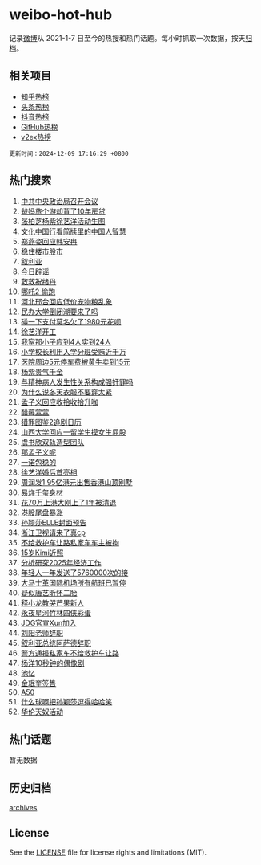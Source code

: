 # weibo-hot-hub

记录[微博](https://www.weibo.com)从 2021-1-7 日至今的热搜和热门话题。每小时抓取一次数据，按天[归档](archives)。

## 相关项目

- [知乎热榜](https://github.com/lonnyzhang423/zhihu-hot-hub)
- [头条热榜](https://github.com/lonnyzhang423/toutiao-hot-hub)
- [抖音热榜](https://github.com/lonnyzhang423/douyin-hot-hub)
- [GitHub热榜](https://github.com/lonnyzhang423/github-hot-hub)
- [v2ex热榜](https://github.com/lonnyzhang423/v2ex-hot-hub)


`更新时间：2024-12-09 17:16:29 +0800`

## 热门搜索

1. [中共中央政治局召开会议](https://m.weibo.cn/search?containerid=100103type%3D1%26t%3D10%26q%3D%23%E4%B8%AD%E5%85%B1%E4%B8%AD%E5%A4%AE%E6%94%BF%E6%B2%BB%E5%B1%80%E5%8F%AC%E5%BC%80%E4%BC%9A%E8%AE%AE%23&stream_entry_id=51&isnewpage=1&extparam=seat%3D1%26q%3D%2523%25E4%25B8%25AD%25E5%2585%25B1%25E4%25B8%25AD%25E5%25A4%25AE%25E6%2594%25BF%25E6%25B2%25BB%25E5%25B1%2580%25E5%258F%25AC%25E5%25BC%2580%25E4%25BC%259A%25E8%25AE%25AE%2523%26filter_type%3Drealtimehot%26stream_entry_id%3D51%26c_type%3D51%26dgr%3D0%26pos%3D0%26cate%3D10103%26display_time%3D1733735788%26pre_seqid%3D17337357884140222314148)
1. [爸妈旅个游却背了10年房贷](https://m.weibo.cn/search?containerid=100103type%3D1%26t%3D10%26q%3D%23%E7%88%B8%E5%A6%88%E6%97%85%E4%B8%AA%E6%B8%B8%E5%8D%B4%E8%83%8C%E4%BA%8610%E5%B9%B4%E6%88%BF%E8%B4%B7%23&stream_entry_id=31&isnewpage=1&extparam=seat%3D1%26flag%3D1%26stream_entry_id%3D31%26lcate%3D5001%26band_rank%3D1%26pos%3D0%26q%3D%2523%25E7%2588%25B8%25E5%25A6%2588%25E6%2597%2585%25E4%25B8%25AA%25E6%25B8%25B8%25E5%258D%25B4%25E8%2583%258C%25E4%25BA%258610%25E5%25B9%25B4%25E6%2588%25BF%25E8%25B4%25B7%2523%26dgr%3D0%26c_type%3D31%26filter_type%3Drealtimehot%26realpos%3D1%26cate%3D5001%26display_time%3D1733735788%26pre_seqid%3D17337357884140222314148)
1. [张柏芝杨紫徐艺洋活动生图](https://m.weibo.cn/search?containerid=100103type%3D1%26t%3D10%26q%3D%23%E5%BC%A0%E6%9F%8F%E8%8A%9D%E6%9D%A8%E7%B4%AB%E5%BE%90%E8%89%BA%E6%B4%8B%E6%B4%BB%E5%8A%A8%E7%94%9F%E5%9B%BE%23&stream_entry_id=31&isnewpage=1&extparam=seat%3D1%26flag%3D1%26stream_entry_id%3D31%26lcate%3D5001%26band_rank%3D2%26pos%3D1%26q%3D%2523%25E5%25BC%25A0%25E6%259F%258F%25E8%258A%259D%25E6%259D%25A8%25E7%25B4%25AB%25E5%25BE%2590%25E8%2589%25BA%25E6%25B4%258B%25E6%25B4%25BB%25E5%258A%25A8%25E7%2594%259F%25E5%259B%25BE%2523%26dgr%3D0%26c_type%3D31%26filter_type%3Drealtimehot%26realpos%3D2%26cate%3D5001%26display_time%3D1733735788%26pre_seqid%3D17337357884140222314148)
1. [文化中国行看简牍里的中国人智慧](https://m.weibo.cn/search?containerid=100103type%3D1%26t%3D10%26q%3D%23%E6%96%87%E5%8C%96%E4%B8%AD%E5%9B%BD%E8%A1%8C%E7%9C%8B%E7%AE%80%E7%89%8D%E9%87%8C%E7%9A%84%E4%B8%AD%E5%9B%BD%E4%BA%BA%E6%99%BA%E6%85%A7%23&stream_entry_id=31&isnewpage=1&extparam=seat%3D1%26flag%3D0%26stream_entry_id%3D31%26lcate%3D5001%26band_rank%3D3%26pos%3D2%26q%3D%2523%25E6%2596%2587%25E5%258C%2596%25E4%25B8%25AD%25E5%259B%25BD%25E8%25A1%258C%25E7%259C%258B%25E7%25AE%2580%25E7%2589%258D%25E9%2587%258C%25E7%259A%2584%25E4%25B8%25AD%25E5%259B%25BD%25E4%25BA%25BA%25E6%2599%25BA%25E6%2585%25A7%2523%26dgr%3D0%26c_type%3D31%26filter_type%3Drealtimehot%26realpos%3D3%26cate%3D5001%26display_time%3D1733735788%26pre_seqid%3D17337357884140222314148)
1. [郑燕姿回应韩安冉](https://m.weibo.cn/search?containerid=100103type%3D1%26t%3D10%26q%3D%23%E9%83%91%E7%87%95%E5%A7%BF%E5%9B%9E%E5%BA%94%E9%9F%A9%E5%AE%89%E5%86%89%23&stream_entry_id=31&isnewpage=1&extparam=seat%3D1%26flag%3D1%26stream_entry_id%3D31%26lcate%3D5001%26band_rank%3D4%26pos%3D3%26q%3D%2523%25E9%2583%2591%25E7%2587%2595%25E5%25A7%25BF%25E5%259B%259E%25E5%25BA%2594%25E9%259F%25A9%25E5%25AE%2589%25E5%2586%2589%2523%26dgr%3D0%26c_type%3D31%26filter_type%3Drealtimehot%26realpos%3D4%26cate%3D5001%26display_time%3D1733735788%26pre_seqid%3D17337357884140222314148)
1. [稳住楼市股市](https://m.weibo.cn/search?containerid=100103type%3D1%26t%3D10%26q%3D%23%E7%A8%B3%E4%BD%8F%E6%A5%BC%E5%B8%82%E8%82%A1%E5%B8%82%23&stream_entry_id=31&isnewpage=1&extparam=seat%3D1%26flag%3D1%26stream_entry_id%3D31%26lcate%3D5001%26band_rank%3D5%26pos%3D4%26q%3D%2523%25E7%25A8%25B3%25E4%25BD%258F%25E6%25A5%25BC%25E5%25B8%2582%25E8%2582%25A1%25E5%25B8%2582%2523%26dgr%3D0%26c_type%3D31%26filter_type%3Drealtimehot%26realpos%3D5%26cate%3D5001%26display_time%3D1733735788%26pre_seqid%3D17337357884140222314148)
1. [叙利亚](https://m.weibo.cn/search?containerid=100103type%3D1%26t%3D10%26q%3D%E5%8F%99%E5%88%A9%E4%BA%9A&stream_entry_id=31&isnewpage=1&extparam=seat%3D1%26flag%3D2%26stream_entry_id%3D31%26lcate%3D5001%26band_rank%3D6%26pos%3D5%26q%3D%25E5%258F%2599%25E5%2588%25A9%25E4%25BA%259A%26dgr%3D0%26c_type%3D31%26filter_type%3Drealtimehot%26realpos%3D6%26cate%3D5001%26display_time%3D1733735788%26pre_seqid%3D17337357884140222314148)
1. [今日辟谣](https://m.weibo.cn/search?containerid=100103type%3D1%26t%3D10%26q%3D%23%E4%BB%8A%E6%97%A5%E8%BE%9F%E8%B0%A3%23&stream_entry_id=31&isnewpage=1&extparam=seat%3D1%26stream_entry_id%3D31%26lcate%3D5001%26band_rank%3D7%26pos%3D6%26is_ad_pos%3D1%26q%3D%2523%25E4%25BB%258A%25E6%2597%25A5%25E8%25BE%259F%25E8%25B0%25A3%2523%26filter_type%3Drealtimehot%26c_type%3D31%26adid%3D267620%26dgr%3D0%26cate%3D5001%26display_time%3D1733735788%26pre_seqid%3D17337357884140222314148)
1. [救救祝绪丹](https://m.weibo.cn/search?containerid=100103type%3D1%26t%3D10%26q%3D%23%E6%95%91%E6%95%91%E7%A5%9D%E7%BB%AA%E4%B8%B9%23&stream_entry_id=31&isnewpage=1&extparam=seat%3D1%26flag%3D1%26stream_entry_id%3D31%26lcate%3D5001%26band_rank%3D7%26pos%3D7%26q%3D%2523%25E6%2595%2591%25E6%2595%2591%25E7%25A5%259D%25E7%25BB%25AA%25E4%25B8%25B9%2523%26dgr%3D0%26c_type%3D31%26filter_type%3Drealtimehot%26realpos%3D7%26cate%3D5001%26display_time%3D1733735788%26pre_seqid%3D17337357884140222314148)
1. [哪吒2 偷跑](https://m.weibo.cn/search?containerid=100103type%3D1%26t%3D10%26q%3D%E5%93%AA%E5%90%922+%E5%81%B7%E8%B7%91&stream_entry_id=31&isnewpage=1&extparam=seat%3D1%26flag%3D1%26stream_entry_id%3D31%26lcate%3D5001%26band_rank%3D8%26pos%3D8%26q%3D%25E5%2593%25AA%25E5%2590%25922%2520%25E5%2581%25B7%25E8%25B7%2591%26dgr%3D0%26c_type%3D31%26filter_type%3Drealtimehot%26realpos%3D8%26cate%3D5001%26display_time%3D1733735788%26pre_seqid%3D17337357884140222314148)
1. [河北邢台回应低价宠物粮乱象](https://m.weibo.cn/search?containerid=100103type%3D1%26t%3D10%26q%3D%23%E6%B2%B3%E5%8C%97%E9%82%A2%E5%8F%B0%E5%9B%9E%E5%BA%94%E4%BD%8E%E4%BB%B7%E5%AE%A0%E7%89%A9%E7%B2%AE%E4%B9%B1%E8%B1%A1%23&stream_entry_id=31&isnewpage=1&extparam=seat%3D1%26flag%3D1%26stream_entry_id%3D31%26lcate%3D5001%26band_rank%3D9%26pos%3D9%26q%3D%2523%25E6%25B2%25B3%25E5%258C%2597%25E9%2582%25A2%25E5%258F%25B0%25E5%259B%259E%25E5%25BA%2594%25E4%25BD%258E%25E4%25BB%25B7%25E5%25AE%25A0%25E7%2589%25A9%25E7%25B2%25AE%25E4%25B9%25B1%25E8%25B1%25A1%2523%26dgr%3D0%26c_type%3D31%26filter_type%3Drealtimehot%26realpos%3D9%26cate%3D5001%26display_time%3D1733735788%26pre_seqid%3D17337357884140222314148)
1. [民办大学倒闭潮要来了吗](https://m.weibo.cn/search?containerid=100103type%3D1%26t%3D10%26q%3D%23%E6%B0%91%E5%8A%9E%E5%A4%A7%E5%AD%A6%E5%80%92%E9%97%AD%E6%BD%AE%E8%A6%81%E6%9D%A5%E4%BA%86%E5%90%97%23&stream_entry_id=31&isnewpage=1&extparam=seat%3D1%26flag%3D0%26stream_entry_id%3D31%26lcate%3D5001%26band_rank%3D10%26pos%3D10%26q%3D%2523%25E6%25B0%2591%25E5%258A%259E%25E5%25A4%25A7%25E5%25AD%25A6%25E5%2580%2592%25E9%2597%25AD%25E6%25BD%25AE%25E8%25A6%2581%25E6%259D%25A5%25E4%25BA%2586%25E5%2590%2597%2523%26dgr%3D0%26c_type%3D31%26filter_type%3Drealtimehot%26realpos%3D10%26cate%3D5001%26display_time%3D1733735788%26pre_seqid%3D17337357884140222314148)
1. [碰一下支付莫名欠了1980元花呗](https://m.weibo.cn/search?containerid=100103type%3D1%26t%3D10%26q%3D%23%E7%A2%B0%E4%B8%80%E4%B8%8B%E6%94%AF%E4%BB%98%E8%8E%AB%E5%90%8D%E6%AC%A0%E4%BA%861980%E5%85%83%E8%8A%B1%E5%91%97%23&stream_entry_id=31&isnewpage=1&extparam=seat%3D1%26flag%3D1%26stream_entry_id%3D31%26lcate%3D5001%26band_rank%3D11%26pos%3D11%26q%3D%2523%25E7%25A2%25B0%25E4%25B8%2580%25E4%25B8%258B%25E6%2594%25AF%25E4%25BB%2598%25E8%258E%25AB%25E5%2590%258D%25E6%25AC%25A0%25E4%25BA%25861980%25E5%2585%2583%25E8%258A%25B1%25E5%2591%2597%2523%26dgr%3D0%26c_type%3D31%26filter_type%3Drealtimehot%26realpos%3D11%26cate%3D5001%26display_time%3D1733735788%26pre_seqid%3D17337357884140222314148)
1. [徐艺洋开工](https://m.weibo.cn/search?containerid=100103type%3D1%26t%3D10%26q%3D%23%E5%BE%90%E8%89%BA%E6%B4%8B%E5%BC%80%E5%B7%A5%23&stream_entry_id=31&isnewpage=1&extparam=seat%3D1%26flag%3D2%26stream_entry_id%3D31%26lcate%3D5001%26band_rank%3D12%26pos%3D12%26q%3D%2523%25E5%25BE%2590%25E8%2589%25BA%25E6%25B4%258B%25E5%25BC%2580%25E5%25B7%25A5%2523%26dgr%3D0%26c_type%3D31%26filter_type%3Drealtimehot%26realpos%3D12%26cate%3D5001%26display_time%3D1733735788%26pre_seqid%3D17337357884140222314148)
1. [我家那小子应到4人实到24人](https://m.weibo.cn/search?containerid=100103type%3D1%26t%3D10%26q%3D%E6%88%91%E5%AE%B6%E9%82%A3%E5%B0%8F%E5%AD%90%E5%BA%94%E5%88%B04%E4%BA%BA%E5%AE%9E%E5%88%B024%E4%BA%BA&stream_entry_id=31&isnewpage=1&extparam=seat%3D1%26flag%3D1%26stream_entry_id%3D31%26lcate%3D5001%26band_rank%3D13%26pos%3D13%26q%3D%25E6%2588%2591%25E5%25AE%25B6%25E9%2582%25A3%25E5%25B0%258F%25E5%25AD%2590%25E5%25BA%2594%25E5%2588%25B04%25E4%25BA%25BA%25E5%25AE%259E%25E5%2588%25B024%25E4%25BA%25BA%26dgr%3D0%26c_type%3D31%26filter_type%3Drealtimehot%26realpos%3D13%26cate%3D5001%26display_time%3D1733735788%26pre_seqid%3D17337357884140222314148)
1. [小学校长利用入学分班受贿近千万](https://m.weibo.cn/search?containerid=100103type%3D1%26t%3D10%26q%3D%23%E5%B0%8F%E5%AD%A6%E6%A0%A1%E9%95%BF%E5%88%A9%E7%94%A8%E5%85%A5%E5%AD%A6%E5%88%86%E7%8F%AD%E5%8F%97%E8%B4%BF%E8%BF%91%E5%8D%83%E4%B8%87%23&stream_entry_id=31&isnewpage=1&extparam=seat%3D1%26flag%3D1%26stream_entry_id%3D31%26lcate%3D5001%26band_rank%3D14%26pos%3D14%26q%3D%2523%25E5%25B0%258F%25E5%25AD%25A6%25E6%25A0%25A1%25E9%2595%25BF%25E5%2588%25A9%25E7%2594%25A8%25E5%2585%25A5%25E5%25AD%25A6%25E5%2588%2586%25E7%258F%25AD%25E5%258F%2597%25E8%25B4%25BF%25E8%25BF%2591%25E5%258D%2583%25E4%25B8%2587%2523%26dgr%3D0%26c_type%3D31%26filter_type%3Drealtimehot%26realpos%3D14%26cate%3D5001%26display_time%3D1733735788%26pre_seqid%3D17337357884140222314148)
1. [医院周边5元停车费被黄牛卖到15元](https://m.weibo.cn/search?containerid=100103type%3D1%26t%3D10%26q%3D%23%E5%8C%BB%E9%99%A2%E5%91%A8%E8%BE%B95%E5%85%83%E5%81%9C%E8%BD%A6%E8%B4%B9%E8%A2%AB%E9%BB%84%E7%89%9B%E5%8D%96%E5%88%B015%E5%85%83%23&stream_entry_id=31&isnewpage=1&extparam=seat%3D1%26flag%3D1%26stream_entry_id%3D31%26lcate%3D5001%26band_rank%3D15%26pos%3D15%26q%3D%2523%25E5%258C%25BB%25E9%2599%25A2%25E5%2591%25A8%25E8%25BE%25B95%25E5%2585%2583%25E5%2581%259C%25E8%25BD%25A6%25E8%25B4%25B9%25E8%25A2%25AB%25E9%25BB%2584%25E7%2589%259B%25E5%258D%2596%25E5%2588%25B015%25E5%2585%2583%2523%26dgr%3D0%26c_type%3D31%26filter_type%3Drealtimehot%26realpos%3D15%26cate%3D5001%26display_time%3D1733735788%26pre_seqid%3D17337357884140222314148)
1. [杨紫贵气千金](https://m.weibo.cn/search?containerid=100103type%3D1%26t%3D10%26q%3D%23%E6%9D%A8%E7%B4%AB%E8%B4%B5%E6%B0%94%E5%8D%83%E9%87%91%23&stream_entry_id=31&isnewpage=1&extparam=seat%3D1%26flag%3D0%26stream_entry_id%3D31%26lcate%3D5001%26band_rank%3D16%26pos%3D16%26q%3D%2523%25E6%259D%25A8%25E7%25B4%25AB%25E8%25B4%25B5%25E6%25B0%2594%25E5%258D%2583%25E9%2587%2591%2523%26dgr%3D0%26c_type%3D31%26filter_type%3Drealtimehot%26realpos%3D16%26cate%3D5001%26display_time%3D1733735788%26pre_seqid%3D17337357884140222314148)
1. [与精神病人发生性关系构成强奸罪吗](https://m.weibo.cn/search?containerid=100103type%3D1%26t%3D10%26q%3D%23%E4%B8%8E%E7%B2%BE%E7%A5%9E%E7%97%85%E4%BA%BA%E5%8F%91%E7%94%9F%E6%80%A7%E5%85%B3%E7%B3%BB%E6%9E%84%E6%88%90%E5%BC%BA%E5%A5%B8%E7%BD%AA%E5%90%97%23&stream_entry_id=31&isnewpage=1&extparam=seat%3D1%26flag%3D1%26stream_entry_id%3D31%26lcate%3D5001%26band_rank%3D17%26pos%3D17%26q%3D%2523%25E4%25B8%258E%25E7%25B2%25BE%25E7%25A5%259E%25E7%2597%2585%25E4%25BA%25BA%25E5%258F%2591%25E7%2594%259F%25E6%2580%25A7%25E5%2585%25B3%25E7%25B3%25BB%25E6%259E%2584%25E6%2588%2590%25E5%25BC%25BA%25E5%25A5%25B8%25E7%25BD%25AA%25E5%2590%2597%2523%26dgr%3D0%26c_type%3D31%26filter_type%3Drealtimehot%26realpos%3D17%26cate%3D5001%26display_time%3D1733735788%26pre_seqid%3D17337357884140222314148)
1. [为什么说冬天衣服不要穿太紧](https://m.weibo.cn/search?containerid=100103type%3D1%26t%3D10%26q%3D%23%E4%B8%BA%E4%BB%80%E4%B9%88%E8%AF%B4%E5%86%AC%E5%A4%A9%E8%A1%A3%E6%9C%8D%E4%B8%8D%E8%A6%81%E7%A9%BF%E5%A4%AA%E7%B4%A7%23&stream_entry_id=31&isnewpage=1&extparam=seat%3D1%26flag%3D0%26stream_entry_id%3D31%26lcate%3D5001%26band_rank%3D18%26pos%3D18%26q%3D%2523%25E4%25B8%25BA%25E4%25BB%2580%25E4%25B9%2588%25E8%25AF%25B4%25E5%2586%25AC%25E5%25A4%25A9%25E8%25A1%25A3%25E6%259C%258D%25E4%25B8%258D%25E8%25A6%2581%25E7%25A9%25BF%25E5%25A4%25AA%25E7%25B4%25A7%2523%26dgr%3D0%26c_type%3D31%26filter_type%3Drealtimehot%26realpos%3D18%26cate%3D5001%26display_time%3D1733735788%26pre_seqid%3D17337357884140222314148)
1. [孟子义回应收拾收拾升咖](https://m.weibo.cn/search?containerid=100103type%3D1%26t%3D10%26q%3D%23%E5%AD%9F%E5%AD%90%E4%B9%89%E5%9B%9E%E5%BA%94%E6%94%B6%E6%8B%BE%E6%94%B6%E6%8B%BE%E5%8D%87%E5%92%96%23&stream_entry_id=31&isnewpage=1&extparam=seat%3D1%26flag%3D1%26stream_entry_id%3D31%26lcate%3D5001%26band_rank%3D19%26pos%3D19%26q%3D%2523%25E5%25AD%259F%25E5%25AD%2590%25E4%25B9%2589%25E5%259B%259E%25E5%25BA%2594%25E6%2594%25B6%25E6%258B%25BE%25E6%2594%25B6%25E6%258B%25BE%25E5%258D%2587%25E5%2592%2596%2523%26dgr%3D0%26c_type%3D31%26filter_type%3Drealtimehot%26realpos%3D19%26cate%3D5001%26display_time%3D1733735788%26pre_seqid%3D17337357884140222314148)
1. [醋莓萱萱](https://m.weibo.cn/search?containerid=100103type%3D1%26t%3D10%26q%3D%E9%86%8B%E8%8E%93%E8%90%B1%E8%90%B1&stream_entry_id=31&isnewpage=1&extparam=seat%3D1%26flag%3D1%26stream_entry_id%3D31%26lcate%3D5001%26band_rank%3D20%26pos%3D20%26q%3D%25E9%2586%258B%25E8%258E%2593%25E8%2590%25B1%25E8%2590%25B1%26dgr%3D0%26c_type%3D31%26filter_type%3Drealtimehot%26realpos%3D20%26cate%3D5001%26display_time%3D1733735788%26pre_seqid%3D17337357884140222314148)
1. [猎罪图鉴2追剧日历](https://m.weibo.cn/search?containerid=100103type%3D1%26t%3D10%26q%3D%23%E7%8C%8E%E7%BD%AA%E5%9B%BE%E9%89%B42%E8%BF%BD%E5%89%A7%E6%97%A5%E5%8E%86%23&stream_entry_id=31&isnewpage=1&extparam=seat%3D1%26flag%3D1%26stream_entry_id%3D31%26lcate%3D5001%26band_rank%3D21%26pos%3D21%26q%3D%2523%25E7%258C%258E%25E7%25BD%25AA%25E5%259B%25BE%25E9%2589%25B42%25E8%25BF%25BD%25E5%2589%25A7%25E6%2597%25A5%25E5%258E%2586%2523%26dgr%3D0%26c_type%3D31%26filter_type%3Drealtimehot%26realpos%3D21%26cate%3D5001%26display_time%3D1733735788%26pre_seqid%3D17337357884140222314148)
1. [山西大学回应一留学生摸女生屁股](https://m.weibo.cn/search?containerid=100103type%3D1%26t%3D10%26q%3D%23%E5%B1%B1%E8%A5%BF%E5%A4%A7%E5%AD%A6%E5%9B%9E%E5%BA%94%E4%B8%80%E7%95%99%E5%AD%A6%E7%94%9F%E6%91%B8%E5%A5%B3%E7%94%9F%E5%B1%81%E8%82%A1%23&stream_entry_id=31&isnewpage=1&extparam=seat%3D1%26flag%3D1%26stream_entry_id%3D31%26lcate%3D5001%26band_rank%3D22%26pos%3D22%26q%3D%2523%25E5%25B1%25B1%25E8%25A5%25BF%25E5%25A4%25A7%25E5%25AD%25A6%25E5%259B%259E%25E5%25BA%2594%25E4%25B8%2580%25E7%2595%2599%25E5%25AD%25A6%25E7%2594%259F%25E6%2591%25B8%25E5%25A5%25B3%25E7%2594%259F%25E5%25B1%2581%25E8%2582%25A1%2523%26dgr%3D0%26c_type%3D31%26filter_type%3Drealtimehot%26realpos%3D22%26cate%3D5001%26display_time%3D1733735788%26pre_seqid%3D17337357884140222314148)
1. [虞书欣双轨造型团队](https://m.weibo.cn/search?containerid=100103type%3D1%26t%3D10%26q%3D%23%E8%99%9E%E4%B9%A6%E6%AC%A3%E5%8F%8C%E8%BD%A8%E9%80%A0%E5%9E%8B%E5%9B%A2%E9%98%9F%23&stream_entry_id=31&isnewpage=1&extparam=seat%3D1%26flag%3D1%26stream_entry_id%3D31%26lcate%3D5001%26band_rank%3D23%26pos%3D23%26q%3D%2523%25E8%2599%259E%25E4%25B9%25A6%25E6%25AC%25A3%25E5%258F%258C%25E8%25BD%25A8%25E9%2580%25A0%25E5%259E%258B%25E5%259B%25A2%25E9%2598%259F%2523%26dgr%3D0%26c_type%3D31%26filter_type%3Drealtimehot%26realpos%3D23%26cate%3D5001%26display_time%3D1733735788%26pre_seqid%3D17337357884140222314148)
1. [那孟子义呢](https://m.weibo.cn/search?containerid=100103type%3D1%26t%3D10%26q%3D%23%E9%82%A3%E5%AD%9F%E5%AD%90%E4%B9%89%E5%91%A2%23&stream_entry_id=31&isnewpage=1&extparam=seat%3D1%26flag%3D2%26stream_entry_id%3D31%26lcate%3D5001%26band_rank%3D24%26pos%3D24%26q%3D%2523%25E9%2582%25A3%25E5%25AD%259F%25E5%25AD%2590%25E4%25B9%2589%25E5%2591%25A2%2523%26dgr%3D0%26c_type%3D31%26filter_type%3Drealtimehot%26realpos%3D24%26cate%3D5001%26display_time%3D1733735788%26pre_seqid%3D17337357884140222314148)
1. [一诺包稳的](https://m.weibo.cn/search?containerid=100103type%3D1%26t%3D10%26q%3D%23%E4%B8%80%E8%AF%BA%E5%8C%85%E7%A8%B3%E7%9A%84%23&stream_entry_id=31&isnewpage=1&extparam=seat%3D1%26flag%3D1%26stream_entry_id%3D31%26lcate%3D5001%26band_rank%3D25%26pos%3D25%26q%3D%2523%25E4%25B8%2580%25E8%25AF%25BA%25E5%258C%2585%25E7%25A8%25B3%25E7%259A%2584%2523%26dgr%3D0%26c_type%3D31%26filter_type%3Drealtimehot%26realpos%3D25%26cate%3D5001%26display_time%3D1733735788%26pre_seqid%3D17337357884140222314148)
1. [徐艺洋婚后首亮相](https://m.weibo.cn/search?containerid=100103type%3D1%26t%3D10%26q%3D%23%E5%BE%90%E8%89%BA%E6%B4%8B%E5%A9%9A%E5%90%8E%E9%A6%96%E4%BA%AE%E7%9B%B8%23&stream_entry_id=31&isnewpage=1&extparam=seat%3D1%26flag%3D1%26stream_entry_id%3D31%26lcate%3D5001%26band_rank%3D26%26pos%3D26%26q%3D%2523%25E5%25BE%2590%25E8%2589%25BA%25E6%25B4%258B%25E5%25A9%259A%25E5%2590%258E%25E9%25A6%2596%25E4%25BA%25AE%25E7%259B%25B8%2523%26dgr%3D0%26c_type%3D31%26filter_type%3Drealtimehot%26realpos%3D26%26cate%3D5001%26display_time%3D1733735788%26pre_seqid%3D17337357884140222314148)
1. [周润发1.95亿港元出售香港山顶别墅](https://m.weibo.cn/search?containerid=100103type%3D1%26t%3D10%26q%3D%23%E5%91%A8%E6%B6%A6%E5%8F%911.95%E4%BA%BF%E6%B8%AF%E5%85%83%E5%87%BA%E5%94%AE%E9%A6%99%E6%B8%AF%E5%B1%B1%E9%A1%B6%E5%88%AB%E5%A2%85%23&stream_entry_id=31&isnewpage=1&extparam=seat%3D1%26flag%3D1%26stream_entry_id%3D31%26lcate%3D5001%26band_rank%3D27%26pos%3D27%26q%3D%2523%25E5%2591%25A8%25E6%25B6%25A6%25E5%258F%25911.95%25E4%25BA%25BF%25E6%25B8%25AF%25E5%2585%2583%25E5%2587%25BA%25E5%2594%25AE%25E9%25A6%2599%25E6%25B8%25AF%25E5%25B1%25B1%25E9%25A1%25B6%25E5%2588%25AB%25E5%25A2%2585%2523%26dgr%3D0%26c_type%3D31%26filter_type%3Drealtimehot%26realpos%3D27%26cate%3D5001%26display_time%3D1733735788%26pre_seqid%3D17337357884140222314148)
1. [易烊千玺身材](https://m.weibo.cn/search?containerid=100103type%3D1%26t%3D10%26q%3D%23%E6%98%93%E7%83%8A%E5%8D%83%E7%8E%BA%E8%BA%AB%E6%9D%90%23&stream_entry_id=31&isnewpage=1&extparam=seat%3D1%26flag%3D0%26stream_entry_id%3D31%26lcate%3D5001%26band_rank%3D28%26pos%3D28%26q%3D%2523%25E6%2598%2593%25E7%2583%258A%25E5%258D%2583%25E7%258E%25BA%25E8%25BA%25AB%25E6%259D%2590%2523%26dgr%3D0%26c_type%3D31%26filter_type%3Drealtimehot%26realpos%3D28%26cate%3D5001%26display_time%3D1733735788%26pre_seqid%3D17337357884140222314148)
1. [花70万上港大刚上了1年被清退](https://m.weibo.cn/search?containerid=100103type%3D1%26t%3D10%26q%3D%23%E8%8A%B170%E4%B8%87%E4%B8%8A%E6%B8%AF%E5%A4%A7%E5%88%9A%E4%B8%8A%E4%BA%861%E5%B9%B4%E8%A2%AB%E6%B8%85%E9%80%80%23&stream_entry_id=31&isnewpage=1&extparam=seat%3D1%26flag%3D0%26stream_entry_id%3D31%26lcate%3D5001%26band_rank%3D29%26pos%3D29%26q%3D%2523%25E8%258A%25B170%25E4%25B8%2587%25E4%25B8%258A%25E6%25B8%25AF%25E5%25A4%25A7%25E5%2588%259A%25E4%25B8%258A%25E4%25BA%25861%25E5%25B9%25B4%25E8%25A2%25AB%25E6%25B8%2585%25E9%2580%2580%2523%26dgr%3D0%26c_type%3D31%26filter_type%3Drealtimehot%26realpos%3D29%26cate%3D5001%26display_time%3D1733735788%26pre_seqid%3D17337357884140222314148)
1. [港股尾盘暴涨](https://m.weibo.cn/search?containerid=100103type%3D1%26t%3D10%26q%3D%23%E6%B8%AF%E8%82%A1%E5%B0%BE%E7%9B%98%E6%9A%B4%E6%B6%A8%23&stream_entry_id=31&isnewpage=1&extparam=seat%3D1%26flag%3D1%26stream_entry_id%3D31%26lcate%3D5001%26band_rank%3D30%26pos%3D30%26q%3D%2523%25E6%25B8%25AF%25E8%2582%25A1%25E5%25B0%25BE%25E7%259B%2598%25E6%259A%25B4%25E6%25B6%25A8%2523%26dgr%3D0%26c_type%3D31%26filter_type%3Drealtimehot%26realpos%3D30%26cate%3D5001%26display_time%3D1733735788%26pre_seqid%3D17337357884140222314148)
1. [孙颖莎ELLE封面预告](https://m.weibo.cn/search?containerid=100103type%3D1%26t%3D10%26q%3D%E5%AD%99%E9%A2%96%E8%8E%8EELLE%E5%B0%81%E9%9D%A2%E9%A2%84%E5%91%8A&stream_entry_id=31&isnewpage=1&extparam=seat%3D1%26flag%3D1%26stream_entry_id%3D31%26lcate%3D5001%26band_rank%3D31%26pos%3D31%26q%3D%25E5%25AD%2599%25E9%25A2%2596%25E8%258E%258EELLE%25E5%25B0%2581%25E9%259D%25A2%25E9%25A2%2584%25E5%2591%258A%26dgr%3D0%26c_type%3D31%26filter_type%3Drealtimehot%26realpos%3D31%26cate%3D5001%26display_time%3D1733735788%26pre_seqid%3D17337357884140222314148)
1. [浙江卫视请来了真cp](https://m.weibo.cn/search?containerid=100103type%3D1%26t%3D10%26q%3D%E6%B5%99%E6%B1%9F%E5%8D%AB%E8%A7%86%E8%AF%B7%E6%9D%A5%E4%BA%86%E7%9C%9Fcp&stream_entry_id=31&isnewpage=1&extparam=seat%3D1%26flag%3D1%26stream_entry_id%3D31%26lcate%3D5001%26band_rank%3D32%26pos%3D32%26q%3D%25E6%25B5%2599%25E6%25B1%259F%25E5%258D%25AB%25E8%25A7%2586%25E8%25AF%25B7%25E6%259D%25A5%25E4%25BA%2586%25E7%259C%259Fcp%26dgr%3D0%26c_type%3D31%26filter_type%3Drealtimehot%26realpos%3D32%26cate%3D5001%26display_time%3D1733735788%26pre_seqid%3D17337357884140222314148)
1. [不给救护车让路私家车车主被拘](https://m.weibo.cn/search?containerid=100103type%3D1%26t%3D10%26q%3D%23%E4%B8%8D%E7%BB%99%E6%95%91%E6%8A%A4%E8%BD%A6%E8%AE%A9%E8%B7%AF%E7%A7%81%E5%AE%B6%E8%BD%A6%E8%BD%A6%E4%B8%BB%E8%A2%AB%E6%8B%98%23&stream_entry_id=31&isnewpage=1&extparam=seat%3D1%26flag%3D0%26stream_entry_id%3D31%26lcate%3D5001%26band_rank%3D33%26pos%3D33%26q%3D%2523%25E4%25B8%258D%25E7%25BB%2599%25E6%2595%2591%25E6%258A%25A4%25E8%25BD%25A6%25E8%25AE%25A9%25E8%25B7%25AF%25E7%25A7%2581%25E5%25AE%25B6%25E8%25BD%25A6%25E8%25BD%25A6%25E4%25B8%25BB%25E8%25A2%25AB%25E6%258B%2598%2523%26dgr%3D0%26c_type%3D31%26filter_type%3Drealtimehot%26realpos%3D33%26cate%3D5001%26display_time%3D1733735788%26pre_seqid%3D17337357884140222314148)
1. [15岁Kimi近照](https://m.weibo.cn/search?containerid=100103type%3D1%26t%3D10%26q%3D%2315%E5%B2%81Kimi%E8%BF%91%E7%85%A7%23&stream_entry_id=31&isnewpage=1&extparam=seat%3D1%26flag%3D0%26stream_entry_id%3D31%26lcate%3D5001%26band_rank%3D34%26pos%3D34%26q%3D%252315%25E5%25B2%2581Kimi%25E8%25BF%2591%25E7%2585%25A7%2523%26dgr%3D0%26c_type%3D31%26filter_type%3Drealtimehot%26realpos%3D34%26cate%3D5001%26display_time%3D1733735788%26pre_seqid%3D17337357884140222314148)
1. [分析研究2025年经济工作](https://m.weibo.cn/search?containerid=100103type%3D1%26t%3D10%26q%3D%23%E5%88%86%E6%9E%90%E7%A0%94%E7%A9%B62025%E5%B9%B4%E7%BB%8F%E6%B5%8E%E5%B7%A5%E4%BD%9C%23&stream_entry_id=31&isnewpage=1&extparam=seat%3D1%26flag%3D0%26stream_entry_id%3D31%26lcate%3D5001%26band_rank%3D35%26pos%3D35%26q%3D%2523%25E5%2588%2586%25E6%259E%2590%25E7%25A0%2594%25E7%25A9%25B62025%25E5%25B9%25B4%25E7%25BB%258F%25E6%25B5%258E%25E5%25B7%25A5%25E4%25BD%259C%2523%26dgr%3D0%26c_type%3D31%26filter_type%3Drealtimehot%26realpos%3D35%26cate%3D5001%26display_time%3D1733735788%26pre_seqid%3D17337357884140222314148)
1. [年轻人一年发送了5760000次的接](https://m.weibo.cn/search?containerid=100103type%3D1%26t%3D10%26q%3D%23%E5%B9%B4%E8%BD%BB%E4%BA%BA%E4%B8%80%E5%B9%B4%E5%8F%91%E9%80%81%E4%BA%865760000%E6%AC%A1%E7%9A%84%E6%8E%A5%23&stream_entry_id=31&isnewpage=1&extparam=seat%3D1%26flag%3D0%26stream_entry_id%3D31%26lcate%3D5001%26band_rank%3D36%26pos%3D36%26q%3D%2523%25E5%25B9%25B4%25E8%25BD%25BB%25E4%25BA%25BA%25E4%25B8%2580%25E5%25B9%25B4%25E5%258F%2591%25E9%2580%2581%25E4%25BA%25865760000%25E6%25AC%25A1%25E7%259A%2584%25E6%258E%25A5%2523%26dgr%3D0%26c_type%3D31%26filter_type%3Drealtimehot%26realpos%3D36%26cate%3D5001%26display_time%3D1733735788%26pre_seqid%3D17337357884140222314148)
1. [大马士革国际机场所有航班已暂停](https://m.weibo.cn/search?containerid=100103type%3D1%26t%3D10%26q%3D%23%E5%A4%A7%E9%A9%AC%E5%A3%AB%E9%9D%A9%E5%9B%BD%E9%99%85%E6%9C%BA%E5%9C%BA%E6%89%80%E6%9C%89%E8%88%AA%E7%8F%AD%E5%B7%B2%E6%9A%82%E5%81%9C%23&stream_entry_id=31&isnewpage=1&extparam=seat%3D1%26flag%3D0%26stream_entry_id%3D31%26lcate%3D5001%26band_rank%3D37%26pos%3D37%26q%3D%2523%25E5%25A4%25A7%25E9%25A9%25AC%25E5%25A3%25AB%25E9%259D%25A9%25E5%259B%25BD%25E9%2599%2585%25E6%259C%25BA%25E5%259C%25BA%25E6%2589%2580%25E6%259C%2589%25E8%2588%25AA%25E7%258F%25AD%25E5%25B7%25B2%25E6%259A%2582%25E5%2581%259C%2523%26dgr%3D0%26c_type%3D31%26filter_type%3Drealtimehot%26realpos%3D37%26cate%3D5001%26display_time%3D1733735788%26pre_seqid%3D17337357884140222314148)
1. [疑似唐艺昕怀二胎](https://m.weibo.cn/search?containerid=100103type%3D1%26t%3D10%26q%3D%23%E7%96%91%E4%BC%BC%E5%94%90%E8%89%BA%E6%98%95%E6%80%80%E4%BA%8C%E8%83%8E%23&stream_entry_id=31&isnewpage=1&extparam=seat%3D1%26flag%3D0%26stream_entry_id%3D31%26lcate%3D5001%26band_rank%3D38%26pos%3D38%26q%3D%2523%25E7%2596%2591%25E4%25BC%25BC%25E5%2594%2590%25E8%2589%25BA%25E6%2598%2595%25E6%2580%2580%25E4%25BA%258C%25E8%2583%258E%2523%26dgr%3D0%26c_type%3D31%26filter_type%3Drealtimehot%26realpos%3D38%26cate%3D5001%26display_time%3D1733735788%26pre_seqid%3D17337357884140222314148)
1. [释小龙教哭芒果新人](https://m.weibo.cn/search?containerid=100103type%3D1%26t%3D10%26q%3D%E9%87%8A%E5%B0%8F%E9%BE%99%E6%95%99%E5%93%AD%E8%8A%92%E6%9E%9C%E6%96%B0%E4%BA%BA&stream_entry_id=31&isnewpage=1&extparam=seat%3D1%26flag%3D1%26stream_entry_id%3D31%26lcate%3D5001%26band_rank%3D39%26pos%3D39%26q%3D%25E9%2587%258A%25E5%25B0%258F%25E9%25BE%2599%25E6%2595%2599%25E5%2593%25AD%25E8%258A%2592%25E6%259E%259C%25E6%2596%25B0%25E4%25BA%25BA%26dgr%3D0%26c_type%3D31%26filter_type%3Drealtimehot%26realpos%3D39%26cate%3D5001%26display_time%3D1733735788%26pre_seqid%3D17337357884140222314148)
1. [永夜星河竹林四侠彩蛋](https://m.weibo.cn/search?containerid=100103type%3D1%26t%3D10%26q%3D%23%E6%B0%B8%E5%A4%9C%E6%98%9F%E6%B2%B3%E7%AB%B9%E6%9E%97%E5%9B%9B%E4%BE%A0%E5%BD%A9%E8%9B%8B%23&stream_entry_id=31&isnewpage=1&extparam=seat%3D1%26flag%3D1%26stream_entry_id%3D31%26lcate%3D5001%26band_rank%3D40%26pos%3D40%26q%3D%2523%25E6%25B0%25B8%25E5%25A4%259C%25E6%2598%259F%25E6%25B2%25B3%25E7%25AB%25B9%25E6%259E%2597%25E5%259B%259B%25E4%25BE%25A0%25E5%25BD%25A9%25E8%259B%258B%2523%26dgr%3D0%26c_type%3D31%26filter_type%3Drealtimehot%26realpos%3D40%26cate%3D5001%26display_time%3D1733735788%26pre_seqid%3D17337357884140222314148)
1. [JDG官宣Xun加入](https://m.weibo.cn/search?containerid=100103type%3D1%26t%3D10%26q%3D%23JDG%E5%AE%98%E5%AE%A3Xun%E5%8A%A0%E5%85%A5%23&stream_entry_id=31&isnewpage=1&extparam=seat%3D1%26flag%3D0%26stream_entry_id%3D31%26lcate%3D5001%26band_rank%3D41%26pos%3D41%26q%3D%2523JDG%25E5%25AE%2598%25E5%25AE%25A3Xun%25E5%258A%25A0%25E5%2585%25A5%2523%26dgr%3D0%26c_type%3D31%26filter_type%3Drealtimehot%26realpos%3D41%26cate%3D5001%26display_time%3D1733735788%26pre_seqid%3D17337357884140222314148)
1. [刘阳老师辞职](https://m.weibo.cn/search?containerid=100103type%3D1%26t%3D10%26q%3D%E5%88%98%E9%98%B3%E8%80%81%E5%B8%88%E8%BE%9E%E8%81%8C&stream_entry_id=31&isnewpage=1&extparam=seat%3D1%26flag%3D0%26stream_entry_id%3D31%26lcate%3D5001%26band_rank%3D42%26pos%3D42%26q%3D%25E5%2588%2598%25E9%2598%25B3%25E8%2580%2581%25E5%25B8%2588%25E8%25BE%259E%25E8%2581%258C%26dgr%3D0%26c_type%3D31%26filter_type%3Drealtimehot%26realpos%3D42%26cate%3D5001%26display_time%3D1733735788%26pre_seqid%3D17337357884140222314148)
1. [叙利亚总统阿萨德辞职](https://m.weibo.cn/search?containerid=100103type%3D1%26t%3D10%26q%3D%23%E5%8F%99%E5%88%A9%E4%BA%9A%E6%80%BB%E7%BB%9F%E9%98%BF%E8%90%A8%E5%BE%B7%E8%BE%9E%E8%81%8C%23&stream_entry_id=31&isnewpage=1&extparam=seat%3D1%26flag%3D0%26stream_entry_id%3D31%26lcate%3D5001%26band_rank%3D43%26pos%3D43%26q%3D%2523%25E5%258F%2599%25E5%2588%25A9%25E4%25BA%259A%25E6%2580%25BB%25E7%25BB%259F%25E9%2598%25BF%25E8%2590%25A8%25E5%25BE%25B7%25E8%25BE%259E%25E8%2581%258C%2523%26dgr%3D0%26c_type%3D31%26filter_type%3Drealtimehot%26realpos%3D43%26cate%3D5001%26display_time%3D1733735788%26pre_seqid%3D17337357884140222314148)
1. [警方通报私家车不给救护车让路](https://m.weibo.cn/search?containerid=100103type%3D1%26t%3D10%26q%3D%23%E8%AD%A6%E6%96%B9%E9%80%9A%E6%8A%A5%E7%A7%81%E5%AE%B6%E8%BD%A6%E4%B8%8D%E7%BB%99%E6%95%91%E6%8A%A4%E8%BD%A6%E8%AE%A9%E8%B7%AF%23&stream_entry_id=31&isnewpage=1&extparam=seat%3D1%26flag%3D0%26stream_entry_id%3D31%26lcate%3D5001%26band_rank%3D44%26pos%3D44%26q%3D%2523%25E8%25AD%25A6%25E6%2596%25B9%25E9%2580%259A%25E6%258A%25A5%25E7%25A7%2581%25E5%25AE%25B6%25E8%25BD%25A6%25E4%25B8%258D%25E7%25BB%2599%25E6%2595%2591%25E6%258A%25A4%25E8%25BD%25A6%25E8%25AE%25A9%25E8%25B7%25AF%2523%26dgr%3D0%26c_type%3D31%26filter_type%3Drealtimehot%26realpos%3D44%26cate%3D5001%26display_time%3D1733735788%26pre_seqid%3D17337357884140222314148)
1. [杨洋10秒钟的偶像剧](https://m.weibo.cn/search?containerid=100103type%3D1%26t%3D10%26q%3D%E6%9D%A8%E6%B4%8B10%E7%A7%92%E9%92%9F%E7%9A%84%E5%81%B6%E5%83%8F%E5%89%A7&stream_entry_id=31&isnewpage=1&extparam=seat%3D1%26flag%3D1%26stream_entry_id%3D31%26lcate%3D5001%26band_rank%3D45%26pos%3D45%26q%3D%25E6%259D%25A8%25E6%25B4%258B10%25E7%25A7%2592%25E9%2592%259F%25E7%259A%2584%25E5%2581%25B6%25E5%2583%258F%25E5%2589%25A7%26dgr%3D0%26c_type%3D31%26filter_type%3Drealtimehot%26realpos%3D45%26cate%3D5001%26display_time%3D1733735788%26pre_seqid%3D17337357884140222314148)
1. [池忆](https://m.weibo.cn/search?containerid=100103type%3D1%26t%3D10%26q%3D%E6%B1%A0%E5%BF%86&stream_entry_id=31&isnewpage=1&extparam=seat%3D1%26flag%3D1%26stream_entry_id%3D31%26lcate%3D5001%26band_rank%3D46%26pos%3D46%26q%3D%25E6%25B1%25A0%25E5%25BF%2586%26dgr%3D0%26c_type%3D31%26filter_type%3Drealtimehot%26realpos%3D46%26cate%3D5001%26display_time%3D1733735788%26pre_seqid%3D17337357884140222314148)
1. [金珉奎签售](https://m.weibo.cn/search?containerid=100103type%3D1%26t%3D10%26q%3D%23%E9%87%91%E7%8F%89%E5%A5%8E%E7%AD%BE%E5%94%AE%23&stream_entry_id=31&isnewpage=1&extparam=seat%3D1%26flag%3D1%26stream_entry_id%3D31%26lcate%3D5001%26band_rank%3D47%26pos%3D47%26q%3D%2523%25E9%2587%2591%25E7%258F%2589%25E5%25A5%258E%25E7%25AD%25BE%25E5%2594%25AE%2523%26dgr%3D0%26c_type%3D31%26filter_type%3Drealtimehot%26realpos%3D47%26cate%3D5001%26display_time%3D1733735788%26pre_seqid%3D17337357884140222314148)
1. [A50](https://m.weibo.cn/search?containerid=100103type%3D1%26t%3D10%26q%3DA50&stream_entry_id=31&isnewpage=1&extparam=seat%3D1%26flag%3D1%26stream_entry_id%3D31%26lcate%3D5001%26band_rank%3D48%26pos%3D48%26q%3DA50%26dgr%3D0%26c_type%3D31%26filter_type%3Drealtimehot%26realpos%3D48%26cate%3D5001%26display_time%3D1733735788%26pre_seqid%3D17337357884140222314148)
1. [什么球啊把孙颖莎逗得哈哈笑](https://m.weibo.cn/search?containerid=100103type%3D1%26t%3D10%26q%3D%23%E4%BB%80%E4%B9%88%E7%90%83%E5%95%8A%E6%8A%8A%E5%AD%99%E9%A2%96%E8%8E%8E%E9%80%97%E5%BE%97%E5%93%88%E5%93%88%E7%AC%91%23&stream_entry_id=31&isnewpage=1&extparam=seat%3D1%26flag%3D0%26stream_entry_id%3D31%26lcate%3D5001%26band_rank%3D49%26pos%3D49%26q%3D%2523%25E4%25BB%2580%25E4%25B9%2588%25E7%2590%2583%25E5%2595%258A%25E6%258A%258A%25E5%25AD%2599%25E9%25A2%2596%25E8%258E%258E%25E9%2580%2597%25E5%25BE%2597%25E5%2593%2588%25E5%2593%2588%25E7%25AC%2591%2523%26dgr%3D0%26c_type%3D31%26filter_type%3Drealtimehot%26realpos%3D49%26cate%3D5001%26display_time%3D1733735788%26pre_seqid%3D17337357884140222314148)
1. [华伦天奴活动](https://m.weibo.cn/search?containerid=100103type%3D1%26t%3D10%26q%3D%E5%8D%8E%E4%BC%A6%E5%A4%A9%E5%A5%B4%E6%B4%BB%E5%8A%A8&stream_entry_id=31&isnewpage=1&extparam=seat%3D1%26flag%3D0%26stream_entry_id%3D31%26lcate%3D5001%26band_rank%3D50%26pos%3D50%26q%3D%25E5%258D%258E%25E4%25BC%25A6%25E5%25A4%25A9%25E5%25A5%25B4%25E6%25B4%25BB%25E5%258A%25A8%26dgr%3D0%26c_type%3D31%26filter_type%3Drealtimehot%26realpos%3D50%26cate%3D5001%26display_time%3D1733735788%26pre_seqid%3D17337357884140222314148)

## 热门话题

暂无数据

## 历史归档

[archives](archives)

## License

See the [LICENSE](LICENSE) file for license rights and limitations (MIT).
